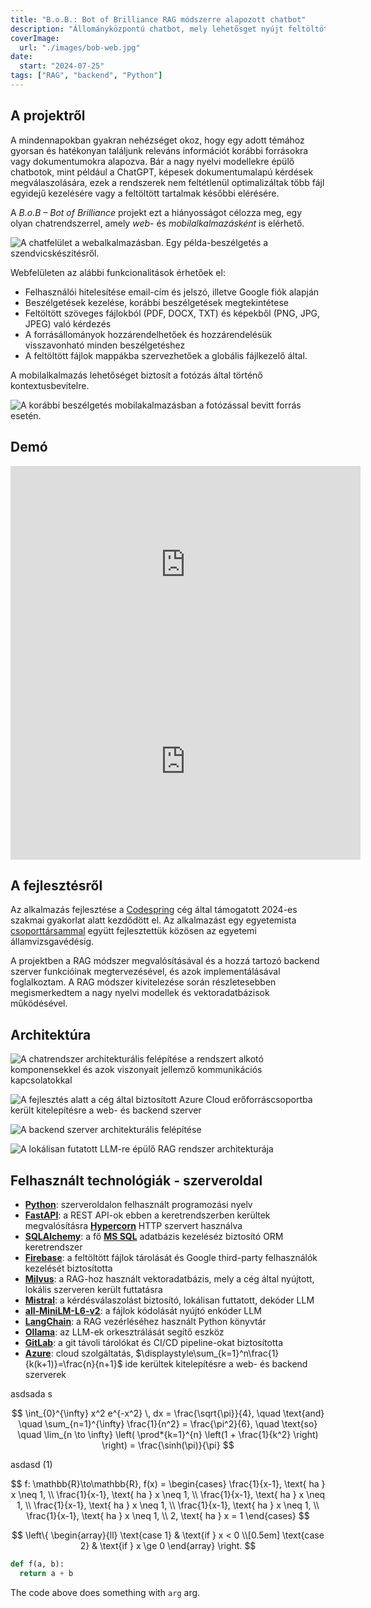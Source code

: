 ```yaml
---
title: "B.o.B.: Bot of Brilliance RAG módszerre alapozott chatbot"
description: "Állományközpontú chatbot, mely lehetősget nyújt feltöltött kép- és szöveges fájlokból való kérdezésre több chatből és azok rendszerezésére.A chatbot elérhető web és mobil platformokon.Az információ előhívás a Retrieval Augmented Generation módszer alapján történik."
coverImage:
  url: "./images/bob-web.jpg"
date:
  start: "2024-07-25"
tags: ["RAG", "backend", "Python"]
---
```


## A projektről

A mindennapokban gyakran nehézséget okoz, hogy egy adott témához gyorsan és hatékonyan találjunk releváns információt korábbi forrásokra vagy dokumentumokra alapozva. Bár a nagy nyelvi modellekre épülő chatbotok, mint például a ChatGPT, képesek dokumentumalapú kérdések megválaszolására, ezek a rendszerek nem feltétlenül optimalizáltak több fájl egyidejű kezelésére vagy a feltöltött tartalmak későbbi elérésére.

A _B.o.B – Bot of Brilliance_ projekt ezt a hiányosságot célozza meg, egy olyan chatrendszerrel, amely _web_- és _mobilalkalmazásként_ is elérhető.

![A chatfelület a webalkalmazásban. Egy példa-beszélgetés a szendvicskészítésről.](./images/bob-web.jpg)

Webfelületen az alábbi funkcionalitások érhetőek el:

- Felhasználói hitelesítése email-cím és jelszó, illetve Google fiók alapján
- Beszélgetések kezelése, korábbi beszélgetések megtekintétese
- Feltöltött szöveges fájlokból (PDF, DOCX, TXT) és képekből (PNG, JPG, JPEG) való kérdezés
- A forrásállományok hozzárendelhetőek és hozzárendelésük visszavonható minden beszélgetéshez
- A feltöltött fájlok mappákba szervezhetőek a globális fájlkezelő által.

A mobilalkalmazás lehetőséget biztosít a fotózás által történő kontextusbevitelre.

![A korábbi beszélgetés mobilakalmazásban a fotózással bevitt forrás esetén.](./images/bob-mobile.jpg)

## Demó

<iframe width="560" height="315" src="https://www.youtube.com/embed/NmOXj12kgGM?si=ngcULVW31ARS5obt" title="YouTube video player" frameborder="0" allow="accelerometer; autoplay; clipboard-write; encrypted-media; gyroscope; picture-in-picture; web-share" referrerpolicy="strict-origin-when-cross-origin" allowfullscreen class="video"></iframe>

<iframe width="560" height="315" src="https://www.youtube.com/embed/tH4QE0CiazM?si=t5JdFRSIkL7l04Ga" title="YouTube video player" frameborder="0" allow="accelerometer; autoplay; clipboard-write; encrypted-media; gyroscope; picture-in-picture; web-share" referrerpolicy="strict-origin-when-cross-origin" allowfullscreen class="video"></iframe>

## A fejlesztésről

Az alkalmazás fejlesztése a [Codespring](https://www.codespring.ro/) cég által támogatott 2024-es szakmai gyakorlat alatt kezdődött el. Az alkalmazást egy egyetemista [csoporttársammal](https://github.com/AkosKr) együtt fejlesztettük közösen az egyetemi államvizsgavédésig.

A projektben a RAG módszer megvalósításával és a hozzá tartozó backend szerver funkcióinak megtervezésével, és azok implementálásával foglalkoztam. A RAG módszer kivitelezése során részletesebben megismerkedtem a nagy nyelvi modellek és vektoradatbázisok működésével.

## Architektúra

![A chatrendszer architekturális felépítése a rendszert alkotó komponensekkel és azok viszonyait jellemző kommunikációs kapcsolatokkal](./images/bob-global-architecture.svg)

![A fejlesztés alatt a cég által biztosított Azure Cloud erőforráscsoportba került kitelepítésre a web- és backend szerver](./images/bob-azure.svg)

![A backend szerver architekturális felépítése](./images/bob-backend-architecture.svg)

![A lokálisan futatott LLM-re épülő RAG rendszer architekturája](./images/bob-rag-architecture.svg)

## Felhasznált technológiák - szerveroldal

- [**Python**](https://www.python.org/downloads/release/python-3110/): szerveroldalon felhasznált programozási nyelv
- [**FastAPI**](https://fastapi.tiangolo.com/): a REST API-ok ebben a keretrendszerben kerültek megvalósításra [**Hypercorn**](https://github.com/pgjones/hypercorn) HTTP szervert használva
- [**SQLAlchemy**](https://www.sqlalchemy.org/): a fő [**MS SQL**](https://www.microsoft.com/en-us/sql-server/sql-server-2019) adatbázis kezeléséz biztosító ORM keretrendszer
- [**Firebase**](https://firebase.google.com/): a feltöltött fájlok tárolását és Google third-party felhasználók kezelését biztosította
- [**Milvus**](https://milvus.io/): a RAG-hoz használt vektoradatbázis, mely a cég által nyújtott, lokális szerveren került futtatásra
- [**Mistral**](https://mistral.ai/news/announcing-mistral-7b): a kérdésválaszolást biztosító, lokálisan futtatott, dekóder LLM
- [**all-MiniLM-L6-v2**](https://huggingface.co/sentence-transformers/all-MiniLM-L6-v2): a fájlok kódolását nyújtó enkóder LLM
- [**LangChain**](https://www.langchain.com/): a RAG vezérléséhez használt Python könyvtár
- [**Ollama**](https://ollama.com/): az LLM-ek orkesztrálását segítő eszköz
- [**GitLab**](https://docs.gitlab.com/install/): a git távoli tárolókat és CI/CD pipeline-okat biztosította
- [**Azure**](https://azure.microsoft.com/en-us/resources/cloud-computing-dictionary/what-is-azure#Benefits-3): cloud szolgáltatás, $\displaystyle\sum_{k=1}^n\frac{1}{k(k+1)}=\frac{n}{n+1}$ ide kerültek kitelepítésre a web- és backend szerverek

asdsada s

$$
\int_{0}^{\infty} x^2 e^{-x^2} \, dx = \frac{\sqrt{\pi}}{4}, \quad
\text{and} \quad
\sum_{n=1}^{\infty} \frac{1}{n^2} = \frac{\pi^2}{6}, \quad
\text{so} \quad
\lim_{n \to \infty} \left( \prod*{k=1}^{n} \left(1 + \frac{1}{k^2} \right) \right) = \frac{\sinh(\pi)}{\pi}
$$

asdasd $(1)$

$$
f: \mathbb{R}\to\mathbb{R}, f(x) =
\begin{cases}
  \frac{1}{x-1}, \text{ ha } x \neq 1, \\
  \frac{1}{x-1}, \text{ ha } x \neq 1, \\
  \frac{1}{x-1}, \text{ ha } x \neq 1, \\
  \frac{1}{x-1}, \text{ ha } x \neq 1, \\
  \frac{1}{x-1}, \text{ ha } x \neq 1, \\
  \frac{1}{x-1}, \text{ ha } x \neq 1, \\
  2, \text{ ha } x = 1
\end{cases}
$$

$$
\left\{
\begin{array}{ll}
\text{case 1} & \text{if } x < 0 \\[0.5em]
\text{case 2} & \text{if } x \ge 0
\end{array}
\right.
$$

```py showLineNumbers
def f(a, b):
  return a + b
```

The code above does something with `arg` arg.

